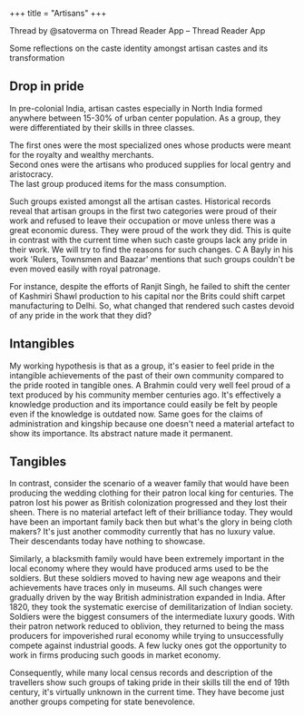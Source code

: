+++
title = "Artisans"
+++

Thread by @satoverma on Thread Reader App – Thread Reader App

Some reflections on the caste identity amongst artisan castes and its transformation

## Drop in pride
In pre-colonial India, artisan castes especially in North India formed anywhere between 15-30% of urban center population. As a group, they were differentiated by their skills in three classes.

The first ones were the most specialized ones whose products were meant for the royalty and wealthy merchants.  
Second ones were the artisans who produced supplies for local gentry and aristocracy.  
The last group produced items for the mass consumption.

Such groups existed amongst all the artisan castes. Historical records reveal that artisan groups in the first two categories were proud of their work and refused to leave their occupation or move unless there was a great economic duress. They were proud of the work they did. This is quite in contrast with the current time when such caste groups lack any pride in their work. We will try to find the reasons for such changes. C A Bayly in his work 'Rulers, Townsmen and Baazar' mentions that such groups couldn't be even moved easily with royal patronage.

For instance, despite the efforts of Ranjit Singh, he failed to shift the center of Kashmiri Shawl production to his capital nor the Brits could shift carpet manufacturing to Delhi. So, what changed that rendered such castes devoid of any pride in the work that they did?

## Intangibles
My working hypothesis is that as a group, it's easier to feel pride in the intangible achievements of the past of their own community compared to the pride rooted in tangible ones. A Brahmin could very well feel proud of a text produced by his community member centuries ago. It's effectively a knowledge production and its importance could easily be felt by people even if the knowledge is outdated now. Same goes for the claims of administration and kingship because one doesn't need a material artefact to show its importance. Its abstract nature made it permanent. 

## Tangibles
In contrast, consider the scenario of a weaver family that would have been producing the wedding clothing for their patron local king for centuries. The patron lost his power as British colonization progressed and they lost their sheen. There is no material artefact left of their brilliance today. They would have been an important family back then but what's the glory in being cloth makers? It's just another commodity currently that has no luxury value. Their descendants today have nothing to showcase.

Similarly, a blacksmith family would have been extremely important in the local economy where they would have produced arms used to be the soldiers. But these soldiers moved to having new age weapons and their achievements have traces only in museums. All such changes were gradually driven by the way British administration expanded in India. After 1820, they took the systematic exercise of demilitarization of Indian society. Soldiers were the biggest consumers of the intermediate luxury goods. With their patron network reduced to oblivion, they returned to being the mass producers for impoverished rural economy while trying to unsuccessfully compete against industrial goods. A few lucky ones got the opportunity to work in firms producing such goods in market economy.

Consequently, while many local census records and description of the travellers show such groups of taking pride in their skills till the end of 19th century, it's virtually unknown in the current time. They have become just another groups competing for state benevolence.

